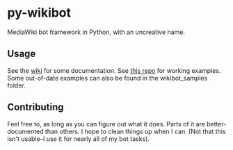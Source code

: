 py-wikibot
==========

MediaWiki bot framework in Python, with an uncreative name.

Usage
-----
See the [wiki](https://github.com/lethosor/py-wikibot/wiki) for some documentation. See [this repo](https://github.com/lethosor/LethosorBot-dfwiki) for working examples. Some out-of-date examples can also be found in the wikibot_samples folder.

Contributing
------------
Feel free to, as long as you can figure out what it does. Parts of it are better-documented than others. I hope to clean things up when I can. (Not that this isn't usable–I use it for nearly all of my bot tasks).
